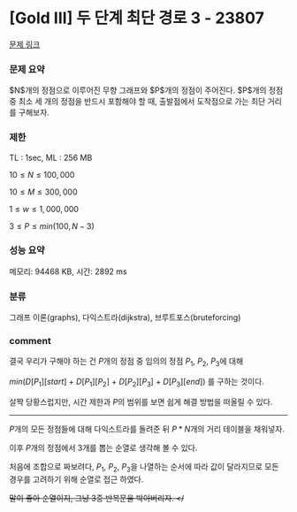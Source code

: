 # [Gold III] 두 단계 최단 경로 3 - 23807

[문제 링크](https://www.acmicpc.net/problem/23807)

### 문제 요약

<p> $N$개의 정점으로 이루어진 무향 그래프와 $P$개의 정점이 주어진다. $P$개의 정점 중 최소 세 개의 정점을 반드시 포함해야 할 때, 출발점에서 도착점으로 가는 최단 거리를 구해보자. </p>

### 제한

TL : 1sec, ML : 256 MB

$10 ≤ N ≤ 100,000$

$10 ≤ M ≤ 300,000$

$1 ≤ w ≤ 1,000,000$

$3 ≤ P ≤ min(100, N - 3)$

### 성능 요약

메모리: 94468 KB, 시간: 2892 ms

### 분류

그래프 이론(graphs), 다익스트라(dijkstra), 브루트포스(bruteforcing)

### comment

결국 우리가 구해야 하는 건 $P$개의 정점 중 임의의 정점 $P_1$, $P_2$, $P_3$에 대해

$min(D[P_1][start]$ $+$ $D[P_1][P_2]$ $+$ $D[P_2][P_3]$ $+$ $D[P_3][end])$ 를 구하는 것이다.

살짝 당황스럽지만, 시간 제한과 $P$의 범위를 보면 쉽게 해결 방법을 떠올릴 수 있다.

-----------------------------------------------------------------------------------------------------------------------------------------------------------------------

$P$개의 모든 정점들에 대해 다익스트라를 돌려준 뒤 $P * N$개의 거리 테이블을 채워넣자.

이후 $P$개의 정점에서 $3$개를 뽑는 순열로 생각해 볼 수 있다.

처음에 조합으로 짜보려다, $P_1$, $P_2$, $P_3$을 나열하는 순서에 따라 값이 달라지므로 모든 경우를 고려하기 위해 순열로 접근 하였다.

<del> 말이 좋아 순열이지, 그냥 3중 반복문을 박아버리자. </
